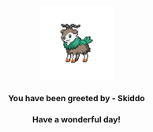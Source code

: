 <p align="center">
    <img src="https://raw.githubusercontent.com/PokeAPI/sprites/master/sprites/pokemon/672.png" width="150" height="150">
</p>
<h3 align="center">You have been greeted by - <b>Skiddo</b></h3>
<h3 align="center">Have a wonderful day!</h3>
